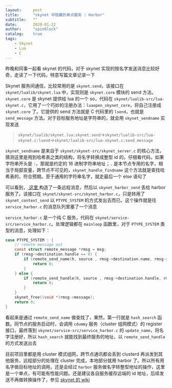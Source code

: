 ```yaml
---
layout:     post
title:      "skynet 中隐藏的单点服务 : Harbor"
subtitle:   ""
date:       2020-01-22
author:     "spin6lock"
catalog:    true
tags:
    - Skynet 
    - Lua
    - C
---
```


昨晚和同事一起看 skynet 的代码，对于 skynet 实现的按名字发送消息比较好奇，走读了一下代码，特意写篇文章记录一下

Skynet 服务间通信，比较常用的是 `skynet.send`，该接口在 `skynet/lualib/skynet.lua` 中，实现则是 `skynet.core` 模块的 send 方法。`skynet.core` 是 skynet 提供给 lua 的一个 so，代码在 `skynet/lualib-src/lua-skynet.c`，它用了一个巧妙的注册办法：`luaopen_skynet_core`，将自己注册成 `skynet.core` 了。它提供的 send 方法就是 C 代码里的 `lsend`，也就是 `send_message` 方法。对于目标服务地址是字符串的，就会用 `skynet_sendname` 实现发送

> `skynet/lualib/skynet.lua:skynet.send`->`skynet/lualib-src/lua-skynet.c:lsend`->`skynet/lualib-src/lua-skynet.c:send_message`

`skynet_sendname` 是来自于 `skynet/skynet-src/skynet_server.c` 的核心方法，猜测这里是用到哈希表之类的结构，将名字转换成整型 id 的。仔细看代码，如果字符串开头是 `:`，那就是约定的 16 进制字符串地址；`.` 是本节点专用的名字，相当于局部变量，跨节点不可见的，`skynet_handle_findname` 这个方法就是查找哈希表的，符合预期。至于通用的字符串名字，就走最后一个 else 语句了

可以看到，[ 这里 ](https://github.com/cloudwu/skynet/blob/master/skynet-src/skynet_server.c#L771-L778) 构造了一条远程消息，然后以 `skynet_harbor_send` 丢给 harbor 服务了。该接口在 `skynet/skynet-src/skynet_harbor.c`，只是转用了 `skynet_context_send` 以 `PTYPE_SYSTEM` 的方式发出去而已。这个操作就是往 `service_harbor.c` 的消息队列里塞了一个消息

`service_harbor.c` 是一个纯 C 服务，代码在 `skynet/service-src/service_harbor.c`。处理逻辑都在 `mainloop` 函数里，对于 `PTYPE_SYSTEM` 类型的消息，处理如下：

```c
case PTYPE_SYSTEM : {
	// remote message out
	const struct remote_message *rmsg = msg;
	if (rmsg->destination.handle == 0) {
		if (remote_send_name(h, source , rmsg->destination.name, rmsg->type, session, rmsg->message, rmsg->sz)) {
			return 0;
		}
	} else {
		if (remote_send_handle(h, source , rmsg->destination.handle, rmsg->type, session, rmsg->message, rmsg->sz)) {
			return 0;
		}
	}
	skynet_free((void *)rmsg->message);
	return 0;
}
```

看起来是通过 `remote_send_name` 做查找了，果然，第一行就是 `hash_search` 函数。同节点的服务启动时，会调用 `cdummy` 服务（cluster 组网模式）的 register 接口，最终落到 `skynet/service-src/service_harbor.c` 的 `update_name`，将名字注册好，所以 `hash_search` 就能找到最终服务的地址，以 `remote_send_handle` 的方式发送出去

目前项目里都是用 cluster 模式组网，跨节点通讯都会丢到 clusterd 再派发到其他服务，远程部分的处理在 cluster 完成，本地部分就用 harbor 了。所以所有用名字做目标地址的调用，还是会经过 `harbor` 服务做名字转整型地址的操作，这里是一个单点，有可能有性能问题。还是建议各自服务缓存远端的 id 地址，后续发送不再做转换操作了，参见 [skynet 的 wiki](https://github.com/cloudwu/skynet/wiki/LuaAPI#%E6%9C%8D%E5%8A%A1%E5%9C%B0%E5%9D%80)

